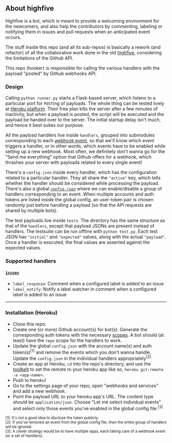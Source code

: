 ## About highfive

Highfive is a bot, which is meant to provide a welcoming environment for the newcomers, and also help the contributors by commenting, labeling or notifying them in issues and pull requests when an anticipated event occurs.

The stuff inside this repo (and all its sub-repos) is basically a rework (and refactor) of all the collaborative work done in the old [highfive](https://github.com/servo/highfive), considering the limitations of the Github API.

This repo (hooker) is responsible for calling the various handlers with the payload "posted" by Github webhooks API.

### Design

Calling `python runner.py` starts a Flask-based server, which listens to a particular port for `POST`ing of payloads. The whole thing can be tested lively at [Heroku platform](http://heroku.com/). Their free plan kills the server after a few minutes of inactivity, but when a payload is posted, the script will be executed and the payload be handed over to the server. The initial startup delay isn't much, and hence it best suites our purpose.

All the payload handlers live inside `handlers`, grouped into submodules corresponding to each [webhook event](https://developer.github.com/webhooks/#events), so that we'll know which event triggers a handler, or in other words, which events have to be enabled while setting up a new webhook. Most often, we definitely don't wanna go for the "Send me everything" option that Github offers for a webhook, which thrashes your server with payloads related to every single event!

There's a `config.json` inside every handler, which has the configuration related to a particular handler. They all share the `"active"` key, which tells whether the handler should be considered while processing the payload. There's also a global [`config.json`](https://github.com/servo-highfive/hooker/blob/master/config.json) where we can enable/disable a group of handlers corresponding to an event. When multiple accounts and auth tokens are listed inside the global config, an user-token pair is chosen randomly just before handling a payload (so that the API requests are shared by multiple bots).

The test payloads live inside `tests`. The directory has the same structure as that of the `handlers`, except that payload JSONs are present instead of handlers. The testsuite can be run offline with `python test.py`. Each test JSON has `"initial"` and `"expected"` values, along with the actual `"payload"`. Once a handler is executed, the final values are asserted against the expected values.

### Supported handlers

#### [`issues`](https://developer.github.com/v3/activity/events/types/#issuesevent)
 - `label_response`: Comment when a configured label is added to an issue
 - `label_notify`: Notify a label watcher in comment when a configured label is added to an issue

---

### Installation (Heroku)

- Clone this repo.
- Create one (or more) Github account(s) for bot(s). Generate the corresponding auth tokens with the necessary [scopes](https://developer.github.com/v3/oauth/#scopes). A bot should (at least) have the `repo` scope for the handlers to work.
- Update the global `config.json` with the account name(s) and auth token(s)<sup>[1]</sup> and remove the events which you don't wanna handle. Update the `config.json` in the individual handlers appropriately<sup>[2]</sup>
- Create an app at Heroku, `cd` into the repo's directory, and use the [toolbelt](https://devcenter.heroku.com/articles/heroku-command-line) to set the remote to your heroku app like so, `heroku git:remote -a <app-name>`.
- Push to heroku!
- Go to the settings page of your repo, open "webhooks and services" and add a new webhook.
- Point the payload URL to your heroku app's URL. The content type should be `application/json`. Choose "Let me select individual events" and select only those events you've enabled in the global config file.<sup>[3]</sup>

<sup>
[1]: It's not a good idea to disclose the token publicly. <br /.>
[2]: If you've removed an event from the global config file, then the entire group of handlers will be ignored. <br /.>
[3]: A clever strategy would be to have multiple apps, each taking care of a webhook event (or a set of handlers). <br />
</sup>
